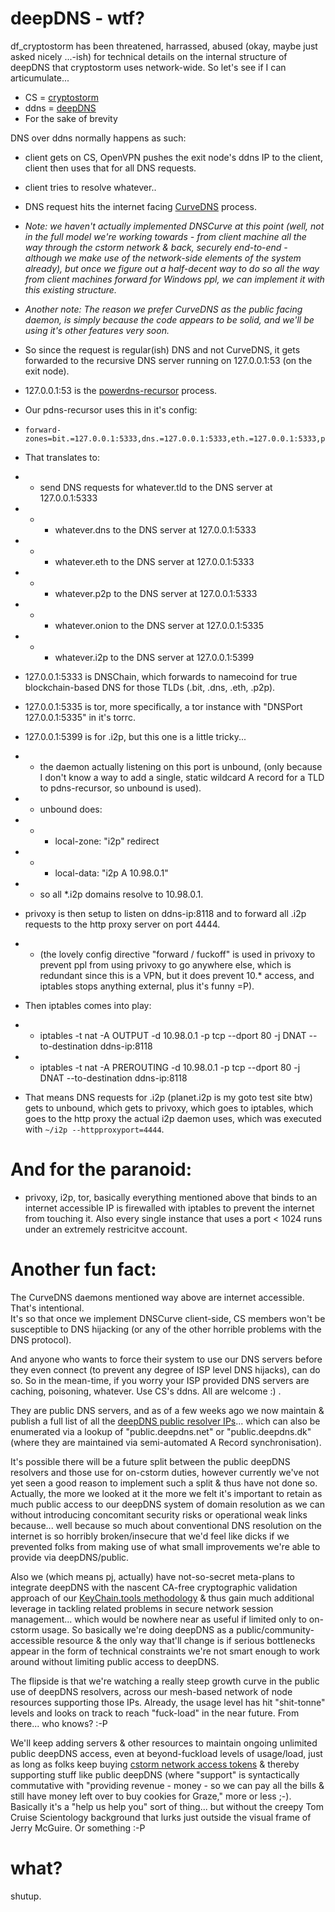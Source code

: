 # deepDNS - wtf?

df_cryptostorm has been threatened, harrassed, abused (okay, maybe just asked nicely ...-ish) for technical details on the internal structure of deepDNS that cryptostorm uses network-wide. So let's see if I can articumulate...

  - CS = <a href="https://cryptostorm.is" target="_blank">cryptostorm</a>
  - ddns = <a href="http://deepdns.net" target="_blank">deepDNS</a>
  - For the sake of brevity

DNS over ddns normally happens as such:
 * client gets on CS, OpenVPN pushes the exit node's ddns IP to the client, client then uses that for all DNS requests.
 * client tries to resolve whatever..
 * DNS request hits the internet facing <a href="http://curvedns.on2it.net" target="_blank">CurveDNS</a> process.
 * *Note: we haven't actually implemented DNSCurve at this point (well, not in the full model we're working towards - from client machine all the way through the cstorm network & back, securely end-to-end - although we make use of the network-side elements of the system already), but once we figure out a half-decent way to do so all the way from client machines forward for Windows ppl, we can implement it with this existing structure.*
 * *Another note: The reason we prefer CurveDNS as the public facing daemon, is simply because the code appears to be solid, and we'll be using it's other features very soon.*
 * So since the request is regular(ish) DNS and not CurveDNS, it gets forwarded to the recursive DNS server running on 127.0.0.1:53 (on the exit node).
 * 127.0.0.1:53 is the <a href="https://doc.powerdns.com/md/recursor?" target="_blank">powerdns-recursor</a> process.
 * Our pdns-recursor uses this in it's config:  
*     forward-zones=bit.=127.0.0.1:5333,dns.=127.0.0.1:5333,eth.=127.0.0.1:5333,p2p.=127.0.0.1:5333,onion.=127.0.0.1:5335,i2p.=127.0.0.1:5399
 * That translates to:
 * * send DNS requests for whatever.tld to the DNS server at 127.0.0.1:5333
* *  * whatever.dns to the DNS server at 127.0.0.1:5333
* *  * whatever.eth to the DNS server at 127.0.0.1:5333
* *  * whatever.p2p to the DNS server at 127.0.0.1:5333
* *  * whatever.onion to the DNS server at 127.0.0.1:5335
* *  * whatever.i2p to the DNS server at 127.0.0.1:5399
 
* 127.0.0.1:5333 is DNSChain, which forwards to namecoind for true blockchain-based DNS for those TLDs (.bit, .dns, .eth, .p2p).
*  127.0.0.1:5335 is tor, more specifically, a tor instance with "DNSPort 127.0.0.1:5335" in it's torrc.
*  127.0.0.1:5399 is for .i2p, but this one is a little tricky...
*  * the daemon actually listening on this port is unbound,
  (only because I don't know a way to add a single, static wildcard A record for a TLD to pdns-recursor, so unbound is used).
* *  unbound does:
* * * local-zone: "i2p" redirect
* * * local-data: "i2p A 10.98.0.1"
* * so all *.i2p domains resolve to 10.98.0.1. 
* privoxy is then setup to listen on ddns-ip:8118 and to forward all .i2p requests to the http proxy server on port 4444.
* * (the lovely config directive "forward / fuckoff" is used in privoxy to prevent ppl from using privoxy to go anywhere else, which is redundant since this is a VPN, but it does prevent 10.* access, and iptables stops anything external, plus it's funny =P).
* Then iptables comes into play:
* * iptables -t nat -A OUTPUT     -d 10.98.0.1 -p tcp --dport 80 -j DNAT --to-destination ddns-ip:8118
* * iptables -t nat -A PREROUTING -d 10.98.0.1 -p tcp --dport 80 -j DNAT --to-destination ddns-ip:8118
* That means DNS requests for .i2p (planet.i2p is my goto test site btw) gets to unbound, which gets to privoxy, which goes to iptables,
  which goes to the http proxy the actual i2p daemon uses, which was executed with `~/i2p --httpproxyport=4444`.
  
# And for the paranoid:
* privoxy, i2p, tor, basically everything mentioned above that binds to an internet accessible IP is firewalled with iptables to prevent the internet from touching it.
Also every single instance that uses a port < 1024 runs under an extremely restricitve account.

# Another fun fact:     
The CurveDNS daemons mentioned way above are internet accessible. 
 That's intentional.  
 It's so that once we implement DNSCurve client-side, CS members won't be susceptible to DNS hijacking (or any of the other horrible problems with the DNS protocol).
 
  And anyone who wants to force their system to use our DNS servers before they even connect (to prevent any degree of ISP level DNS hijacks), can do so. So in the mean-time, if you worry your ISP provided DNS servers are caching, poisoning, whatever. Use CS's ddns. All are welcome :) .

They are public DNS servers, and as of a few weeks ago we now maintain & publish a full list of all the <a href="https://github.com/cryptostorm/cstorm-deepDNS/blob/master/public_deepdns_resolvers.txt" target="_blank">deepDNS public resolver IPs</a>... which can also be enumerated via a lookup of "public.deepdns.net" or "public.deepdns.dk" (where they are maintained via semi-automated A Record synchronisation).

It's possible there will be a future split between the public deepDNS resolvers and those use for on-cstorm duties, however currently we've not yet seen a good reason to implement such a split & thus have not done so. Actually, the more we looked at it the more we felt it's important to retain as much public access to our deepDNS system of domain resolution as we can without introducing concomitant security risks or operational weak links because... well because so much about conventional DNS resolution on the internet is so horribly broken/insecure that we'd feel like dicks if we prevented folks from making use of what small improvements we're able to provide via deepDNS/public.

Also we (which means pj, actually) have not-so-secret meta-plans to integrate deepDNS with the nascent CA-free cryptographic validation approach of our <a href="http://keychain.tools" target="_blank">KeyChain.tools methodology</a> & thus gain much additional leverage in tackling related problems in secure network session management... which would be nowhere near as useful if limited only to on-cstorm usage. So basically we're doing deepDNS as a public/community-accessible resource & the only way that'll change is if serious bottlenecks appear in the form of technical constraints we're not smart enough to work around without limiting public access to deepDNS.

The flipside is that we're watching a really steep growth curve in the public use of deepDNS resolvers, across our mesh-based network of node resources supporting those IPs. Already, the usage level has hit "shit-tonne" levels and looks on track to reach "fuck-load" in the near future. From there... who knows? :-P

We'll keep adding servers & other resources to maintain ongoing unlimited public deepDNS access, even at beyond-fuckload levels of usage/load, just as long as folks keep buying <a href="https://cryptostorm.is/join.html" target="_blank">cstorm network access tokens</a> & thereby supporting stuff like public deepDNS (where "support" is syntactically commutative with "providing revenue - money - so we can pay all the bills & still have money left over to buy cookies for Graze," more or less ;-). Basically it's a "help us help you" sort of thing... but without the creepy Tom Cruise Scientology background that lurks just outside the visual frame of <a>Jerry McGuire</i>. Or something :-P

# what?
shutup.
